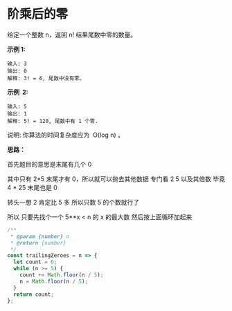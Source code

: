 # 阶乘后的零

给定一个整数 n，返回 n! 结果尾数中零的数量。

**示例 1:**

```
输入: 3
输出: 0
解释: 3! = 6, 尾数中没有零。
```

**示例  2:**

```
输入: 5
输出: 1
解释: 5! = 120, 尾数中有 1 个零.
```

说明: 你算法的时间复杂度应为  O(log n) 。

**思路：**

首先题目的意思是末尾有几个 0

其中只有 2*5 末尾才有 0，所以就可以抛去其他数据 专门看 2 5 以及其倍数 毕竟 4 * 25 末尾也是 0

转头一想 2 肯定比 5 多 所以只数 5 的个数就行了

所以 只要先找个一个 5\*\*x < n 的 x 的最大数 然后按上面循环加起来

```js
/**
 * @param {number} n
 * @return {number}
 */
const trailingZeroes = n => {
  let count = 0;
  while (n >= 5) {
    count += Math.floor(n / 5);
    n = Math.floor(n / 5);
  }
  return count;
};
```
